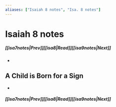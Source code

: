 ```yaml
---
aliases: ["Isaiah 8 notes", "Isa. 8 notes"]
---
```

# Isaiah 8 notes
##### <span class=arrow-left></span>[[isa7notes|Prev]]<span class=navigation-separator></span>[[isa8|Read]]<span class=navigation-separator></span>[[isa9notes|Next]]<span class=arrow-right></span>
- 
## A Child is Born for a Sign
- 
##### <span class=arrow-left></span>[[isa7notes|Prev]]<span class=navigation-separator></span>[[isa8|Read]]<span class=navigation-separator></span>[[isa9notes|Next]]<span class=arrow-right></span>